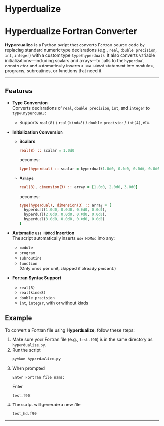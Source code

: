 # Hyperdualize
# Hyperdualize Fortran Converter

**Hyperdualize** is a Python script that converts Fortran source code by replacing standard numeric type declarations (e.g., `real`, `double precision`, `int`, `integer`) with a custom type `type(hyperdual)`. It also converts variable initializations—including scalars and arrays—to calls to the `hyperdual` constructor and automatically inserts a `use HDMod` statement into modules, programs, subroutines, or functions that need it.

---

## Features

- **Type Conversion**  
  Converts declarations of `real`, `double precision`, `int`, and `integer` to `type(hyperdual)`:
  - Supports `real(8)` / `real(kind=8)` / `double precision` / `int(4)`, etc.

- **Initialization Conversion**
  - **Scalars**
    ```fortran
    real(8) :: scalar = 1.0d0
    ```
    becomes:
    ```fortran
    type(hyperdual) :: scalar = hyperdual(1.0d0, 0.0d0, 0.0d0, 0.0d0)
    ```
  - **Arrays**
    ```fortran
    real(8), dimension(3) :: array = [1.0d0, 2.0d0, 3.0d0]
    ```
    becomes:
    ```fortran
    type(hyperdual), dimension(3) :: array = [
      hyperdual(1.0d0, 0.0d0, 0.0d0, 0.0d0),
      hyperdual(2.0d0, 0.0d0, 0.0d0, 0.0d0),
      hyperdual(3.0d0, 0.0d0, 0.0d0, 0.0d0)
    ]
    ```

- **Automatic `use HDMod` Insertion**  
  The script automatically inserts `use HDMod` into any:
  - `module`
  - `program`
  - `subroutine`
  - `function`  
  (Only once per unit, skipped if already present.)

- **Fortran Syntax Support**
  - `real(8)`
  - `real(kind=8)`
  - `double precision`
  - `int`, `integer`, with or without kinds

## Example
To convert a Fortran file using **Hyperdualize**, follow these steps:

1. Make sure your Fortran file (e.g., `test.f90`) is in the same directory as `hyperdualize.py`.
2. Run the script:
   ```bash
   python hyperdualize.py
   ```
3. When prompted
   ```bash
   Enter Fortran file name:
   ```
   Enter
   ```bash
   test.f90
   ```
4. The script will generate a new file
   ```bash
   test_hd.f90
   ```
---


